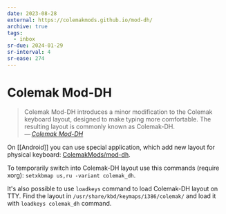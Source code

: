 ```yaml
---
date: 2023-08-28
external: https://colemakmods.github.io/mod-dh/
archive: true
tags:
  - inbox
sr-due: 2024-01-29
sr-interval: 4
sr-ease: 274
---
```


# Colemak Mod-DH

> Colemak Mod-DH introduces a minor modification to the Colemak keyboard layout,
> designed to make typing more comfortable. The resulting layout is commonly
> known as Colemak-DH.\
> — <cite>[Colemak Mod-DH](https://colemakmods.github.io/mod-dh/)</cite>

On [[Android]] you can use special application, which add new layout for
physical keyboard: [ColemakMods/mod-dh](https://github.com/ColemakMods/mod-dh/tree/master/android).

To temporarily switch into Colemak-DH layout use this commands (require xorg):
`setxkbmap us,ru -variant colemak_dh`.

It's also possible to use `loadkeys` command to load Colemak-DH layout on TTY.
Find the layout in `/usr/share/kbd/keymaps/i386/colemak/` and load it with
`loadkeys colemak_dh` command.
